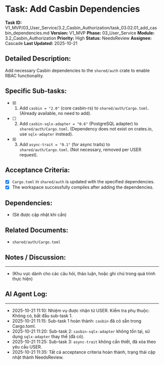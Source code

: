 # Task: Add Casbin Dependencies

**Task ID:** V1_MVP/03_User_Service/3.2_Casbin_Authorization/task_03.02.01_add_casbin_dependencies.md
**Version:** V1_MVP
**Phase:** 03_User_Service
**Module:** 3.2_Casbin_Authorization
**Priority:** High
**Status:** NeedsReview
**Assignee:** Cascade
**Last Updated:** 2025-10-21

## Detailed Description:
Add necessary Casbin dependencies to the `shared/auth` crate to enable RBAC functionality.

## Specific Sub-tasks:
- [x] 1. Add `casbin = "2.0"` (core casbin-rs) to `shared/auth/Cargo.toml`. (Already available, no need to add).
- [ ] 2. Add `casbin-sqlx-adapter = "0.6"` (PostgreSQL adapter) to `shared/auth/Cargo.toml`. (Dependency does not exist on crates.io, use `sqlx-adapter` instead).
- [x] 3. Add `async-trait = "0.1"` (for async traits) to `shared/auth/Cargo.toml`. (Not necessary, removed per USER request).

## Acceptance Criteria:
- [x] `Cargo.toml` in `shared/auth` is updated with the specified dependencies.
- [x] The workspace successfully compiles after adding the dependencies.

## Dependencies:
*   (Sẽ được cập nhật khi cần)

## Related Documents:
*   `shared/auth/Cargo.toml`

## Notes / Discussion:
---
*   (Khu vực dành cho các câu hỏi, thảo luận, hoặc ghi chú trong quá trình thực hiện)

## AI Agent Log:
---
* 2025-10-21 11:10: Nhiệm vụ được nhận từ USER. Kiểm tra phụ thuộc: Không có, bắt đầu sub-task 1.
* 2025-10-21 11:15: Sub-task 1 hoàn thành: `casbin` đã có sẵn trong Cargo.toml.
* 2025-10-21 11:20: Sub-task 2: `casbin-sqlx-adapter` không tồn tại, sử dụng `sqlx-adapter` thay thế (đã có).
* 2025-10-21 11:25: Sub-task 3: `async-trait` không cần thiết, đã xóa theo yêu cầu USER.
* 2025-10-21 11:35: Tất cả acceptance criteria hoàn thành, trạng thái cập nhật thành NeedsReview.